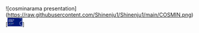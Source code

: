 ![cosminarama presentation] (https://raw.githubusercontent.com/Shinenju1/Shinenju1/main/COSMIN.png)
[<img alt="Cosmin Arama Github Presentation" width="40px" src="COSMIN.png" />]
